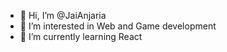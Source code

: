 - 👋 Hi, I’m @JaiAnjaria
- 👀 I’m interested in Web and Game development
- 🌱 I’m currently learning React


<!---
JaiAnjaria/JaiAnjaria is a ✨ special ✨ repository because its `README.md` (this file) appears on your GitHub profile.
You can click the Preview link to take a look at your changes.
--->
